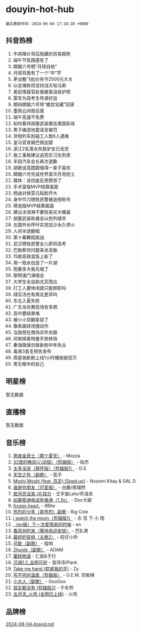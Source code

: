 # douyin-hot-hub

`最后更新时间：2024-06-04 17:18:10 +0800`

## 抖音热榜

1. 牛肉降价背后隐藏的贸易趋势
1. 端午节氛围感有了
1. 嫦娥六号晒“月球自拍”
1. 月球背面有了一个“中”字
1. 茅台散飞批价失守2500元大关
1. 以总理称将坚持消灭哈马斯
1. 美前情报官赴俄被美没收护照
1. 雷军为高考生传递好运
1. 期待嫦娥六号带“蟾宫宝藏”回家
1. 墨雨云间观后感
1. 端午高速不免费
1. 如何看待胡塞武装袭击美国航母
1. 男子编造地震谣言被罚
1. 货物列车刮碰工人致6人遇难
1. 皇马官宣姆巴佩加盟
1. 浙江2名落水失联驴友已去世
1. 施工事故建议追究实习生刑责
1. 丰田汽车会长再次道歉
1. 胡歌说高圆圆值得一辈子喜欢
1. 嫦娥六号完成世界首次月背挖土
1. 媒体：该彻底反思野游了
1. 手术室版MVP结算画面
1. 杨迪对侯雯元贴脸开大
1. 身中15刀牺牲民警被追授称号
1. 萌宠版MVP结算画面
1. 建议冰淇淋不要轻易买大桶装
1. 胡塞武装称袭击以色列城市
1. 五国外长呼吁实现加沙永久停火
1. 人间半途翻唱
1. 第十幕舞蹈挑战
1. 武汉牺牲民警女儿即将高考
1. 巴勒斯坦问题来龙去脉
1. 15款高铁盒饭上新了
1. 用一瓶水创造了一片湖
1. 雨要多大我先唱了
1. 黎明澳门演唱会
1. 大学生全自助式买西瓜
1. 打工人要休闲就只能辞职吗
1. 绿豆汤也有南北差异吗
1. 东北入夏失败
1. 广东龙舟赛现场有多燃
1. 高中要结束咯
1. 被小小空翻拿捏了
1. 像素画转场慢动作
1. 当我想在商场买件衣服
1. 邓紫棋奥特曼手势转场
1. 秦海璐保剑锋新剧中年失业
1. 毒液3首支预告发布
1. 周星驰新剧上线1小时播放破百万
1. 男生眼中的自己

## 明星榜

暂无数据

## 直播榜

暂无数据

## 音乐榜

1. [雨夜金菲士（那个夏天）](https://sf5-hl-cdn-tos.douyinstatic.com/obj/tos-cn-ve-2774/osPmPLDWQBBE2Z6bftCgYwkFaF4pEYEneXaZQs) - Mozza
1. [32度的晚风(心动版）（剪辑版）](https://sf3-cdn-tos.douyinstatic.com/obj/tos-cn-ve-2774/owNyabsyWdzUulxhoJfK8IBXgp0UMQAHpvGh2B) - 陆杰
1. [太多没说（释怀版）（剪辑版1）](https://sf5-hl-cdn-tos.douyinstatic.com/obj/tos-cn-ve-2774/oEbKIiDC0BA8CJOQHYA6aeCVYeHgckHdntZSDj) - D.S
1. [天空之外（副歌）](https://sf3-cdn-tos.douyinstatic.com/obj/tos-cn-ve-2774/oAYn0BTp8jS8iSyZSHMUWAikyvAWI1c7aiJTr) - 弦子
1. [Moshi Moshi (feat. 百足) [Sped up]](https://sf3-cdn-tos.douyinstatic.com/obj/tos-cn-ve-2774/ocCPFQcXJLeroaIdQLIGAoeeYM3OAUYGDguHXz) - Nozomi Kitay & GAL D
1. [谁是你朋友（可爱版）](https://sf5-hl-cdn-tos.douyinstatic.com/obj/tos-cn-ve-2774/owKjggBwGZexYCjVAIeEFURf1LJTjMDaK6AzKN) - 白鹿/周翊然
1. [若月亮没来 (片段3)](https://sf3-cdn-tos.douyinstatic.com/obj/tos-cn-ve-2774/okfyEUsGW1B1ovJi5JiN9IjvAT2lMwA054GoEB) - 王宇宙Leto/乔浚丞
1. [如果那通电话有接通（1.3x）](https://sf5-hl-cdn-tos.douyinstatic.com/obj/tos-cn-ve-2774/ocJeJKhUhAJG8EYZiEFfGFAPkD3beMQ5mwDv1e) - Dior大颖
1. [frozen heart.](https://sf5-hl-cdn-tos.douyinstatic.com/obj/tos-cn-ve-2774/oIIWJfyjIACZA9zQMtnJ6hQQhFC4vhCupoRBsO) - 8Bite
1. [热烈的少年（是热烈）副歌](https://sf5-hl-cdn-tos.douyinstatic.com/obj/tos-cn-ve-2774/owVNI0CLDAUMtSz6TEYvfFBFL4UDFFhLfgK8fa) - Big Cole
1. [i watch the moon（剪辑版1）](https://sf5-hl-cdn-tos.douyinstatic.com/obj/tos-cn-ve-2774/o0I9mSChzHZANMJIEBfkCQzzg6N5WAcVtqft9P) - 东 百 下 小 雨
1. [（en版）下一次爱情来的时候](https://sf5-hl-cdn-tos.douyinstatic.com/obj/tos-cn-ve-2774/owZIscFWHUMFAbrAisiax4ioKVNAKH9jYvbBk) - en
1. [春风何时来（等待命运安排）](https://sf5-hl-cdn-tos.douyinstatic.com/obj/tos-cn-ve-2774/oICBNbD3gelMfB4WgiD1KI2jQtXZE2FgHLwtsl) - 巴扎黑
1. [最好的安排（主歌2）](https://sf27-cdn-tos.douyinstatic.com/obj/tos-cn-ve-2774/oMMZX1DuHpMwgoDztBmZswgQnbCeeANZxBHkFY) - 旺仔小乔
1. [可能（副歌）](https://sf3-cdn-tos.douyinstatic.com/obj/tos-cn-ve-2774/cde1731888894259b333569393c2fb51) - 程响
1. [Zhurek（副歌）](https://sf5-hl-cdn-tos.douyinstatic.com/obj/tos-cn-ve-2774/ooQm8FBZQDlf0btEYgVpCcSCQfrdJGBEKZYBGS) - ADAM
1. [蜜桃物语](https://sf5-hl-cdn-tos.douyinstatic.com/obj/tos-cn-ve-2774/oIhOSCZtIACtYU4XQkngiW9kCBfVD1Fz9IYeqL) - 仁辰&于行
1. [沉溺1.2_全网可听](https://sf5-hl-cdn-tos.douyinstatic.com/obj/tos-cn-ve-2774/ok2QoiBqsWAX9McZmWiI9gAB0EzwD4Xj6yfmtH) - 邹沛沛/Pank
1. [Take me hand (抓紧我的手)](https://sf5-hl-cdn-tos.douyinstatic.com/obj/tos-cn-ve-2774/os8GB2fDQQmJZTmtomg0gHX5fBACiEgcFgEKYg) - Zy
1. [写不完的温柔（剪辑版）](https://sf5-hl-cdn-tos.douyinstatic.com/obj/tos-cn-ve-2774/oYBzzZQJ233GfwkemJJffAIWgeIYrjZfWhHTcG) - G.E.M. 邓紫棋
1. [小大人（副歌）](https://sf5-hl-cdn-tos.douyinstatic.com/obj/tos-cn-ve-2774/oIhaDwehWhLFsVIG7QIICLLazDNGJAGg5geeb4) - GooGoo
1. [其实都没有 (剪辑版2)](https://sf5-hl-cdn-tos.douyinstatic.com/obj/tos-cn-ve-2774/oEBNQenHZtBhxYjGgUDQk0BCHTigQafgFlbQ7k) - 于冬然
1. [五月天_火鸡 (全网已上线)](https://sf5-hl-cdn-tos.douyinstatic.com/obj/tos-cn-ve-2774/oEtOMSQZstjlJ4nfBEgeqN29IbWjkmDBrFtF2C) - 火鸡

## 品牌榜

[2024-06-04-brand.md](2024-06-04-brand.md)
